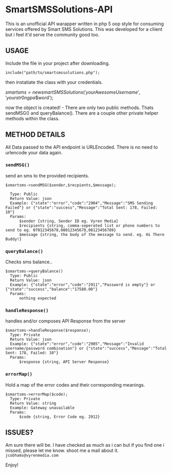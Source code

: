 # SmartSMSSolutions-API
This is an unofficial API warapper written in php 5 oop style for consuming services offered by Smart SMS Solutions. This was developed for a cliient but i feel it'd serve the community good too.

## USAGE

Include the file in your project after downloading. 

`include("path/to/smartsmssolutions.php");`

then instatiate the class with your credentials.

$smartsms = new smartSMSSolutions('your Awesome Username','yourstr0ngpa$$word');

now the object is created! - There are only two public methods. Thats sendMSG() and queryBalance(). There are a couple other private helper methods within the class.


## METHOD DETAILS
All Data passed to the API endpoint is URLEncoded. There is no need to urlencode your data again.

### `sendMSG()`
send an sms to the provided recipients.
```
$smartsms->sendMSG($sender,$recpients,$message); 

  Type: Public
  Return Value: json
  Example: {"state":"error","code":"2904","Message":"SMS Sending Failed"} or {"state":"success","Message":"Total Sent: 178, Failed: 10"}
  Params: 
      $sender {string, Sender ID eg. Vyren Media}
      $recipients {string, comma-seperated list or phone numbers to send to eg. 07012345678,08012345678,08123456789}
      $message {string, the body of the message to send. eg. Hi There Buddy!} 
```
  
  
### `queryBalance()`
Checks sms balance..
```
$smartsms->queryBalance() 
  Type: Public
  Return Value: json
  Example: {"state":"error","code":"2911","Password is empty"} or {"state":"success","balance":"17580.00"}
  Params: 
      nothing expected
```

### `handleResponse()`
handles and/or composes API Response from the server
```
$smartsms->handleResponse($response); 
  Type: Private
  Return Value: json
  Example: {"state":"error","code":"2905","Message":"Invalid username/password combination"} or {"state":"success","Message":"Total Sent: 178, Failed: 10"}
  Params: 
      $response {string, API Server Response}
```  

### `errorMap()`
Hold a map of the error codes and their corresponding meanings. 
```
$smartsms->errorMap($code); 
  Type: Private
  Return Value: string
  Example: Gateway unavailable
  Params: 
      $code {string, Error Code eg. 2912}
```

## ISSUES?

Am sure there will be. I have checked as much as i can but if you find one i missed, please let me know. shoot me a mail about it. `jcobhams@vyrenmedia.com`


Enjoy!
